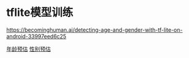 



# tflite模型训练

https://becominghuman.ai/detecting-age-and-gender-with-tf-lite-on-android-33997eed6c25

[年龄预估](https://colab.research.google.com/github/shubham0204/Google_Colab_Notebooks/blob/main/Age_Estimation_(W1).ipynb)
[性别预估](https://colab.research.google.com/github/shubham0204/Google_Colab_Notebooks/blob/main/Gender_Estimation_(W2).ipynb)